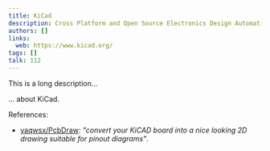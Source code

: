 ```yaml
---
title: KiCad
description: Cross Platform and Open Source Electronics Design Automation Suite
authors: []
links:
  web: https://www.kicad.org/
tags: []
talk: 112
---
```


This is a long description...
<!--more-->
... about KiCad.

References:

- [yaqwsx/PcbDraw](https://github.com/yaqwsx/PcbDraw): *"convert your KiCAD board into a nice looking 2D drawing suitable for pinout diagrams"*.
